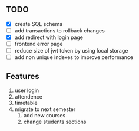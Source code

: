 ## TODO

- [x] create SQL schema
- [ ] add transactions to rollback changes
- [x] add redirect with login page
- [ ] frontend error page
- [ ] reduce size of jwt token by using local storage
- [ ] add non unique indexes to improve performance

## Features

1. user login
1. attendence
1. timetable
1. migrate to next semester
    1. add new courses
    1. change students sections
